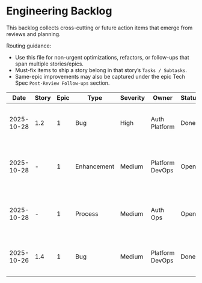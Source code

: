 # Engineering Backlog

This backlog collects cross-cutting or future action items that emerge from reviews and planning.

Routing guidance:

- Use this file for non-urgent optimizations, refactors, or follow-ups that span multiple stories/epics.
- Must-fix items to ship a story belong in that story’s `Tasks / Subtasks`.
- Same-epic improvements may also be captured under the epic Tech Spec `Post-Review Follow-ups` section.

| Date | Story | Epic | Type | Severity | Owner | Status | Notes |
| ---- | ----- | ---- | ---- | -------- | ----- | ------ | ----- |
| 2025-10-28 | 1.2 | 1 | Bug | High | Auth Platform | Done | Sanitized forwarded scope parameter before calling Better Auth so unauthorized scopes can't be minted (`src/routes/oauthRouter.ts`). |
| 2025-10-28 | - | 1 | Enhancement | Medium | Platform DevOps | Open | Wire the MCP compliance CLI into CI (staging + main) so regressions block deploys; reuse `pnpm mcp:compliance` with staging base URL. |
| 2025-10-28 | - | 1 | Process | Medium | Auth Ops | Open | Draft an MCP onboarding runbook (env vars, compliance steps, rollback guidance) for operators ahead of the next epic rollout. |
| 2025-10-26 | 1.4 | 1 | Bug | Medium | Platform DevOps | Done | Restored session challenge assertion and added tests covering grant omission in `scripts/mcp-compliance.mjs` + related suites. |
